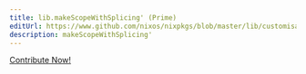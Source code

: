 ```yaml
---
title: lib.makeScopeWithSplicing' (Prime)
editUrl: https://www.github.com/nixos/nixpkgs/blob/master/lib/customisation.nix#L306C5
description: makeScopeWithSplicing'
---
```


<a href="https://www.github.com/nixos/nixpkgs/blob/master/lib/customisation.nix#L306C5">Contribute Now!</a>
